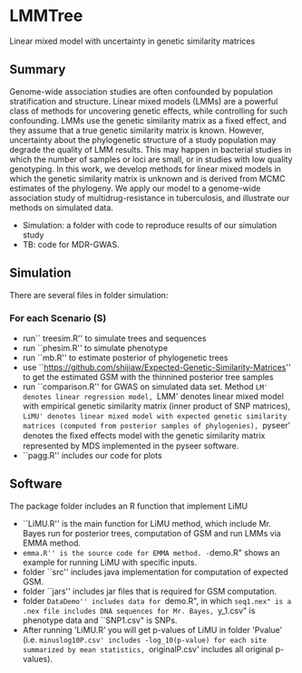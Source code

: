 # LMMTree
Linear mixed model with uncertainty in genetic similarity matrices

Summary
-------

Genome-wide association studies are often confounded by population stratification and structure. Linear mixed models (LMMs) are a powerful class of methods for uncovering genetic effects, while controlling for such confounding.  LMMs use the genetic similarity matrix as a fixed effect, and they assume that a true genetic similarity matrix is known. However, uncertainty about the phylogenetic structure of a study population may degrade the quality of LMM results. This may happen in bacterial studies in which the number of samples or loci are small, or in studies with low quality genotyping. In this work, we develop methods for linear mixed models in which the genetic similarity matrix is unknown and is derived from MCMC estimates of the phylogeny. We apply our model to a genome-wide association study of multidrug-resistance in tuberculosis, and illustrate our methods on simulated data.

- Simulation: a folder with code to reproduce results of our simulation study
- TB: code for MDR-GWAS. 

Simulation
------------


There are several files in folder simulation:

### For each Scenario (S)

- run`` treesim.R'' to simulate trees and sequences
- run ``phesim.R'' to simulate phenotype
- run ``mb.R'' to estimate posterior of phylogenetic trees
- use ``https://github.com/shijiaw/Expected-Genetic-Similarity-Matrices'' to get the estimated GSM with the thinnined posterior tree samples 
- run ``comparison.R'' for GWAS on simulated data set. Method `LM' denotes linear regression model, `LMM' denotes linear mixed model with empirical genetic similarity matrix (inner product of SNP matrices), `LiMU' denotes linear mixed model with expected genetic similarity matrices (computed from posterior samples of phylogenies), `pyseer' denotes the ﬁxed eﬀects model with the genetic similarity matrix represented by MDS implemented in the pyseer software.
- ``pagg.R'' includes our code for plots


Software
------------

The package folder includes an R function that implement LiMU

- ``LiMU.R'' is the main function for LiMU method, which include Mr. Bayes run for posterior trees, computation of GSM and run LMMs via EMMA method.
- ``emma.R'' is the source code for EMMA method.
-``demo.R" shows an example for running LiMU with specific inputs.
- folder ``src'' includes java implementation for computation of expected GSM.
- folder ``jars'' includes jar files that is required for GSM computation.
- folder ``DataDemo'' includes data for ``demo.R", in which ``seq1.nex" is a .nex file includes DNA sequences for Mr. Bayes, ``y_1.csv" is phenotype data and ``SNP1.csv" is SNPs. 
- After running 'LiMU.R' you will get p-values of LiMU in folder 'Pvalue' (i.e. `minuslog10P.csv' includes -log_10(p-value) for each site summarized by mean statistics, `originalP.csv' includes all original p-values).


